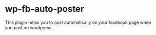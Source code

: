 # wp-fb-auto-poster
This plugin helps you to post automatically on your facebook page when you post on wordpress.
